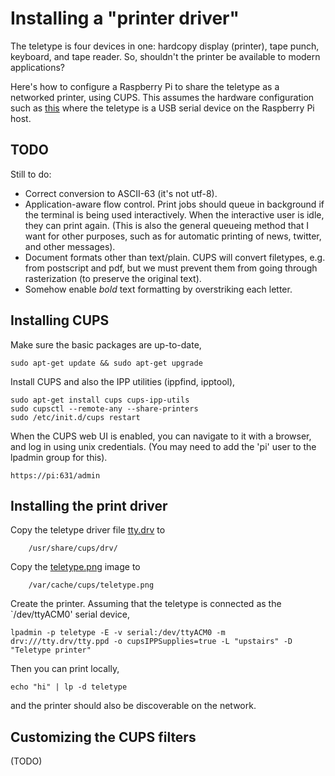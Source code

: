 # Installing a "printer driver"

The teletype is four devices in one: hardcopy display (printer), tape punch, keyboard, and tape reader.  So, shouldn't the printer be available to modern applications?

Here's how to configure a Raspberry Pi to share the teletype as a networked printer, using CUPS.
This assumes the hardware configuration such as [this](../rpi/) where the teletype is a USB serial device on the Raspberry Pi host.

## TODO

Still to do:
* Correct conversion to ASCII-63 (it's not utf-8).
* Application-aware flow control.  Print jobs should queue in background if the terminal is being used interactively.  When the interactive user is idle, they can print again.
(This is also the general queueing method that I want for other purposes, such as for automatic printing of news, twitter, and other messages).
* Document formats other than text/plain.  CUPS will convert filetypes, e.g. from postscript and pdf, but we must prevent them from going through
rasterization (to preserve the original text).
* Somehow enable _bold_ text formatting by overstriking each letter.


## Installing CUPS

Make sure the basic packages are up-to-date,
```
sudo apt-get update && sudo apt-get upgrade
```

Install CUPS and also the IPP utilities (ippfind, ipptool),
```
sudo apt-get install cups cups-ipp-utils
sudo cupsctl --remote-any --share-printers
sudo /etc/init.d/cups restart
```

When the CUPS web UI is enabled, you can navigate to it with a browser, and log in using unix credentials.  (You may need to add the 'pi' user to the lpadmin group for this).
```
https://pi:631/admin
```

## Installing the print driver

Copy the teletype driver file [tty.drv](tty.drv) to
```
    /usr/share/cups/drv/
```

Copy the [teletype.png](teletype.png) image to
```
    /var/cache/cups/teletype.png
```

Create the printer.  Assuming that the teletype is connected as the `/dev/ttyACM0' serial device, 
```
lpadmin -p teletype -E -v serial:/dev/ttyACM0 -m drv:///tty.drv/tty.ppd -o cupsIPPSupplies=true -L "upstairs" -D "Teletype printer"
```

Then you can print locally,
```
echo "hi" | lp -d teletype
```
and the printer should also be discoverable on the network.

## Customizing the CUPS filters

(TODO)

